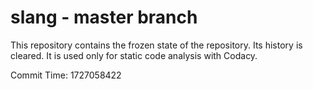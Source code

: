 # slang - master branch

This repository contains the frozen state of the repository.
Its history is cleared. It is used only for static code
analysis with Codacy.

Commit Time: 1727058422